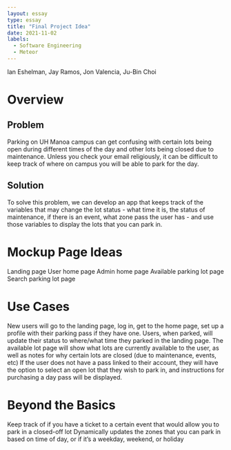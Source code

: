 ```yaml
---
layout: essay
type: essay
title: "Final Project Idea"
date: 2021-11-02
labels:
  - Software Engineering
  - Meteor
---
```


Ian Eshelman, Jay Ramos, Jon Valencia, Ju-Bin Choi

# Overview

## Problem
Parking on UH Manoa campus can get confusing with certain lots being open during different times of the day and other lots being closed due to maintenance. Unless you check your email religiously, it can be difficult to keep track of where on campus you will be able to park for the day.


## Solution
To solve this problem, we can develop an app that keeps track of the variables that may change the lot status - what time it is, the status of maintenance, if there is an event, what zone pass the user has - and use those variables to display the lots that you can park in.


# Mockup Page Ideas
Landing page
User home page
Admin home page
Available parking lot page
Search parking lot page


# Use Cases
New users will go to the landing page, log in, get to the home page, set up a profile with their parking pass if they have one.
Users, when parked, will update their status to where/what time they parked in the landing page.
The available lot page will show what lots are currently available to the user, as well as notes for why certain lots are closed (due to maintenance, events, etc)
If the user does not have a pass linked to their account, they will have the option to select an open lot that they wish to park in, and instructions for purchasing a day pass will be displayed.


# Beyond the Basics
Keep track of if you have a ticket to a certain event that would allow you to park in a closed-off lot
Dynamically updates the zones that you can park in based on time of day, or if it’s a weekday, weekend, or holiday
